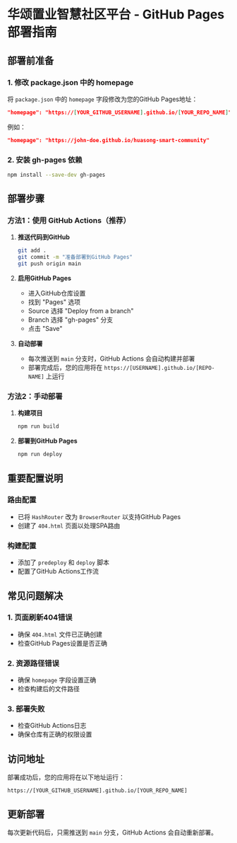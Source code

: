 # 华颂置业智慧社区平台 - GitHub Pages 部署指南

## 部署前准备

### 1. 修改 package.json 中的 homepage
将 `package.json` 中的 `homepage` 字段修改为您的GitHub Pages地址：
```json
"homepage": "https://[YOUR_GITHUB_USERNAME].github.io/[YOUR_REPO_NAME]"
```

例如：
```json
"homepage": "https://john-doe.github.io/huasong-smart-community"
```

### 2. 安装 gh-pages 依赖
```bash
npm install --save-dev gh-pages
```

## 部署步骤

### 方法1：使用 GitHub Actions（推荐）

1. **推送代码到GitHub**
   ```bash
   git add .
   git commit -m "准备部署到GitHub Pages"
   git push origin main
   ```

2. **启用GitHub Pages**
   - 进入GitHub仓库设置
   - 找到 "Pages" 选项
   - Source 选择 "Deploy from a branch"
   - Branch 选择 "gh-pages" 分支
   - 点击 "Save"

3. **自动部署**
   - 每次推送到 `main` 分支时，GitHub Actions 会自动构建并部署
   - 部署完成后，您的应用将在 `https://[USERNAME].github.io/[REPO-NAME]` 上运行

### 方法2：手动部署

1. **构建项目**
   ```bash
   npm run build
   ```

2. **部署到GitHub Pages**
   ```bash
   npm run deploy
   ```

## 重要配置说明

### 路由配置
- 已将 `HashRouter` 改为 `BrowserRouter` 以支持GitHub Pages
- 创建了 `404.html` 页面以处理SPA路由

### 构建配置
- 添加了 `predeploy` 和 `deploy` 脚本
- 配置了GitHub Actions工作流

## 常见问题解决

### 1. 页面刷新404错误
- 确保 `404.html` 文件已正确创建
- 检查GitHub Pages设置是否正确

### 2. 资源路径错误
- 确保 `homepage` 字段设置正确
- 检查构建后的文件路径

### 3. 部署失败
- 检查GitHub Actions日志
- 确保仓库有正确的权限设置

## 访问地址

部署成功后，您的应用将在以下地址运行：
```
https://[YOUR_GITHUB_USERNAME].github.io/[YOUR_REPO_NAME]
```

## 更新部署

每次更新代码后，只需推送到 `main` 分支，GitHub Actions 会自动重新部署。 